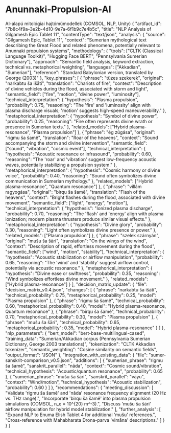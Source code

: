 # Anunnaki-Propulsion-AI
AI-alapú mitológiai hajtóműmodellek (COMSOL, NLP, Unity)
{
  "artifact_id": "7b8c4f9a-3e2b-4d10-9e7a-6f1b9c7e4b5c",
  "title": "NLP Analysis of Gilgamesh Epic Tablet 11",
  "contentType": "text/json",
  "analysis": {
    "source": "Gilgamesh Epic, Tablet 11",
    "context": "Sumerian mythological text describing the Great Flood and related phenomena, potentially relevant to Anunnaki propulsion systems",
    "methodology": {
      "tools": ["CLTK (Classical Language Toolkit)", "Hugging Face BERT", "Pennsylvania Sumerian Dictionary"],
      "approach": "Semantic field analysis, keyword extraction, technical vs. metaphorical weighting",
      "languages": ["Akkadian", "Sumerian"],
      "reference": "Standard Babylonian version, translated by George (2003)"
    },
    "key_phrases": [
      {
        "phrase": "tüzes szekerek",
        "original": "narkabtu ša išāti",
        "translation": "Chariots of fire",
        "context": "Description of divine vehicles during the flood, associated with storm and light",
        "semantic_field": ["fire", "motion", "divine power", "luminosity"],
        "technical_interpretation": {
          "hypothesis": "Plasma propulsion",
          "probability": 0.75,
          "reasoning": "The 'fire' and 'luminosity' align with plasma discharge visuals; 'motion' suggests high-speed maneuverability."
        },
        "metaphorical_interpretation": {
          "hypothesis": "Symbol of divine power",
          "probability": 0.25,
          "reasoning": "Fire often represents divine wrath or presence in Sumerian texts."
        },
        "related_models": ["Hybrid plasma-resonance", "Plasma propulsion"]
      },
      {
        "phrase": "ég zúgása",
        "original": "rigmu ša šamê",
        "translation": "Roar of the heavens",
        "context": "Sound accompanying the storm and divine intervention",
        "semantic_field": ["sound", "vibration", "cosmic event"],
        "technical_interpretation": {
          "hypothesis": "Acoustic resonance or infrasound",
          "probability": 0.60,
          "reasoning": "The 'roar' and 'vibration' suggest low-frequency acoustic waves, potentially stabilizing a propulsion system."
        },
        "metaphorical_interpretation": {
          "hypothesis": "Cosmic harmony or divine voice",
          "probability": 0.40,
          "reasoning": "Sound often symbolizes divine communication in Sumerian mythology."
        },
        "related_models": ["Hybrid plasma-resonance", "Quantum resonance"]
      },
      {
        "phrase": "villám ragyogása",
        "original": "birqu ša šamê",
        "translation": "Flash of the heavens",
        "context": "Bright flashes during the flood, associated with divine movement",
        "semantic_field": ["light", "energy", "motion"],
        "technical_interpretation": {
          "hypothesis": "Ionized plasma discharge",
          "probability": 0.70,
          "reasoning": "The 'flash' and 'energy' align with plasma ionization; modern plasma thrusters produce similar visual effects."
        },
        "metaphorical_interpretation": {
          "hypothesis": "Divine glory",
          "probability": 0.30,
          "reasoning": "Light often symbolizes divine presence or power."
        },
        "related_models": ["Plasma propulsion"]
      },
      {
        "phrase": "szelek szárnyán",
        "original": "mušu ša šāri",
        "translation": "On the wings of the wind",
        "context": "Description of rapid, effortless movement during the flood",
        "semantic_field": ["wind", "motion", "stability"],
        "technical_interpretation": {
          "hypothesis": "Acoustic stabilization or airflow manipulation",
          "probability": 0.65,
          "reasoning": "The 'wind' and 'stability' suggest airflow control, potentially via acoustic resonance."
        },
        "metaphorical_interpretation": {
          "hypothesis": "Divine ease or swiftness",
          "probability": 0.35,
          "reasoning": "Wind symbolizes effortless divine movement."
        },
        "related_models": ["Hybrid plasma-resonance"]
      }
    ],
    "decision_matrix_update": {
      "file": "decision_matrix_v0.4.json",
      "changes": [
        {
          "phrase": "narkabtu ša išāti",
          "technical_probability": 0.75,
          "metaphorical_probability": 0.25,
          "model": "Plasma propulsion"
        },
        {
          "phrase": "rigmu ša šamê",
          "technical_probability": 0.60,
          "metaphorical_probability": 0.40,
          "model": "Hybrid plasma-resonance, Quantum resonance"
        },
        {
          "phrase": "birqu ša šamê",
          "technical_probability": 0.70,
          "metaphorical_probability": 0.30,
          "model": "Plasma propulsion"
        },
        {
          "phrase": "mušu ša šāri",
          "technical_probability": 0.65,
          "metaphorical_probability": 0.35,
          "model": "Hybrid plasma-resonance"
        }
      ]
    },
    "nlp_parameters": {
      "bert_model": "bert-base-multilingual-cased",
      "training_data": "Sumerian/Akkadian corpus (Pennsylvania Sumerian Dictionary, George 2003 translations)",
      "tokenization": "CLTK Akkadian tokenizer",
      "semantic_weighting": "Cosine similarity on semantic fields",
      "output_format": "JSON"
    },
    "integration_with_existing_data": {
      "file": "sumer-sanskrit-comparison_v0.5.json",
      "additions": [
        {
          "sumerian_phrase": "rigmu ša šamê",
          "sanskrit_parallel": "nāda",
          "context": "Cosmic sound/vibration",
          "technical_hypothesis": "Acoustic/quantum resonance",
          "probability": 0.65
        },
        {
          "sumerian_phrase": "mušu ša šāri",
          "sanskrit_parallel": "vāyu",
          "context": "Wind/motion",
          "technical_hypothesis": "Acoustic stabilization",
          "probability": 0.60
        }
      ]
    },
    "recommendations": {
      "meeting_discussion": [
        "Validate 'rigmu ša šamê' and 'nāda' resonance frequency alignment (20 Hz vs. THz range).",
        "Incorporate 'birqu ša šamê' into plasma propulsion simulations (COMSOL, n_e = 10^{20} m^-3).",
        "Discuss 'mušu ša šāri' airflow manipulation for hybrid model stabilization."
      ],
      "further_analysis": [
        "Expand NLP to Enuma Elish Tablet 4 for additional 'mušu' references.",
        "Cross-reference with Mahabharata Drona-parva 'vimāna' descriptions."
      ]
    }
  }
}
